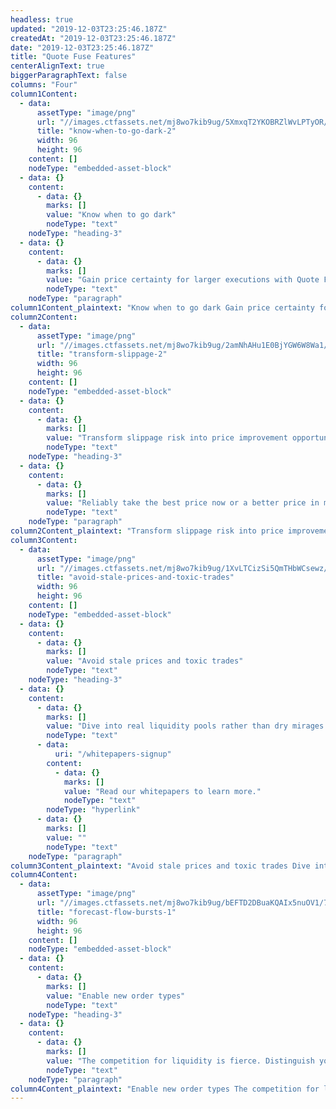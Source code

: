 ```yaml
---
headless: true
updated: "2019-12-03T23:25:46.187Z"
createdAt: "2019-12-03T23:25:46.187Z"
date: "2019-12-03T23:25:46.187Z"
title: "Quote Fuse Features"
centerAlignText: true
biggerParagraphText: false
columns: "Four"
column1Content:
  - data:
      assetType: "image/png"
      url: "//images.ctfassets.net/mj8wo7kib9ug/5XmxqT2YKOBRZlWvLPTyOR/8d3dbf62cd2a45d9ea2b918492262033/know-when-to-go-dark-2.png"
      title: "know-when-to-go-dark-2"
      width: 96
      height: 96
    content: []
    nodeType: "embedded-asset-block"
  - data: {}
    content:
      - data: {}
        marks: []
        value: "Know when to go dark"
        nodeType: "text"
    nodeType: "heading-3"
  - data: {}
    content:
      - data: {}
        marks: []
        value: "Gain price certainty for larger executions with Quote Fuse. When Quote Fuse reveals that lit market prices are stable, take liquidity in dark markets before taking visible liquidity with market impact."
        nodeType: "text"
    nodeType: "paragraph"
column1Content_plaintext: "Know when to go dark Gain price certainty for larger executions with Quote Fuse. When Quote Fuse reveals that lit market prices are stable, take liquidity in dark markets before taking visible liquidity with market impact."
column2Content:
  - data:
      assetType: "image/png"
      url: "//images.ctfassets.net/mj8wo7kib9ug/2amNhAHu1E0BjYGW6W8Wa1/3552f2dca617aa80836c073b3c86b184/transform-slippage-2.png"
      title: "transform-slippage-2"
      width: 96
      height: 96
    content: []
    nodeType: "embedded-asset-block"
  - data: {}
    content:
      - data: {}
        marks: []
        value: "Transform slippage risk into price improvement opportunity"
        nodeType: "text"
    nodeType: "heading-3"
  - data: {}
    content:
      - data: {}
        marks: []
        value: "Reliably take the best price now or a better price in microseconds. Quote Fuse provides accurate predictions of when the next quote price movement will occur with every market data tick. When combined with our Quote Vector signal, you trade with a complete prediction of quote price dynamics."
        nodeType: "text"
    nodeType: "paragraph"
column2Content_plaintext: "Transform slippage risk into price improvement opportunity Reliably take the best price now or a better price in microseconds. Quote Fuse provides accurate predictions of when the next quote price movement will occur with every market data tick. When combined with our Quote Vector signal, you trade with a complete prediction of quote price dynamics."
column3Content:
  - data:
      assetType: "image/png"
      url: "//images.ctfassets.net/mj8wo7kib9ug/1XvLTCizSi5QmTHbWCsewz/1abe8d9b38c9ae55d0c6c7d306e8f85b/avoid-stale-prices-and-toxic-trades.png"
      title: "avoid-stale-prices-and-toxic-trades"
      width: 96
      height: 96
    content: []
    nodeType: "embedded-asset-block"
  - data: {}
    content:
      - data: {}
        marks: []
        value: "Avoid stale prices and toxic trades"
        nodeType: "text"
    nodeType: "heading-3"
  - data: {}
    content:
      - data: {}
        marks: []
        value: "Dive into real liquidity pools rather than dry mirages or shark-infested waters. Quote Fuse can be used to identify stale quotes on remote markets. Our research also shows that combining these predictions with venue identifiers helps identify toxic trading conditions such as artificial spread compression. "
        nodeType: "text"
      - data:
          uri: "/whitepapers-signup"
        content:
          - data: {}
            marks: []
            value: "Read our whitepapers to learn more."
            nodeType: "text"
        nodeType: "hyperlink"
      - data: {}
        marks: []
        value: ""
        nodeType: "text"
    nodeType: "paragraph"
column3Content_plaintext: "Avoid stale prices and toxic trades Dive into real liquidity pools rather than dry mirages or shark-infested waters. Quote Fuse can be used to identify stale quotes on remote markets. Our research also shows that combining these predictions with venue identifiers helps identify toxic trading conditions such as artificial spread compression. Read our whitepapers to learn more."
column4Content:
  - data:
      assetType: "image/png"
      url: "//images.ctfassets.net/mj8wo7kib9ug/bEFTD2DBuaKQAIx5nuOV1/70ea6507f0db6a4040cf3f2417de19b9/forecast-flow-bursts-1.png"
      title: "forecast-flow-bursts-1"
      width: 96
      height: 96
    content: []
    nodeType: "embedded-asset-block"
  - data: {}
    content:
      - data: {}
        marks: []
        value: "Enable new order types"
        nodeType: "text"
    nodeType: "heading-3"
  - data: {}
    content:
      - data: {}
        marks: []
        value: "The competition for liquidity is fierce. Distinguish your venue with Signum-enabled order types that differentiate the quality of your fills from the pack."
        nodeType: "text"
    nodeType: "paragraph"
column4Content_plaintext: "Enable new order types The competition for liquidity is fierce. Distinguish your venue with Signum-enabled order types that differentiate the quality of your fills from the pack."
---
```

